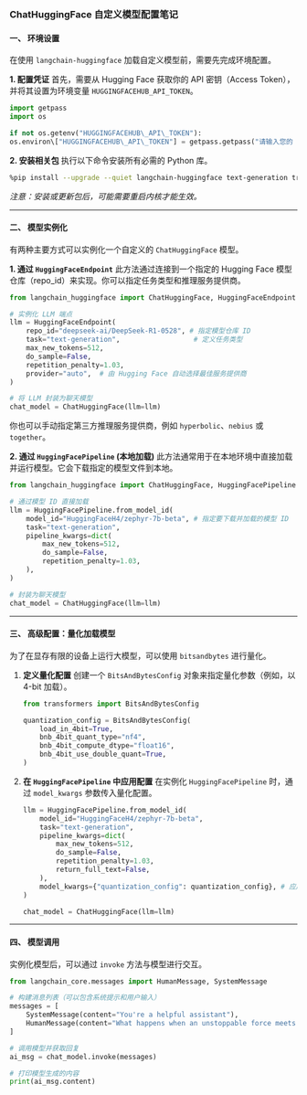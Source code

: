 ### **ChatHuggingFace 自定义模型配置笔记**

#### **一、 环境设置**

在使用 `langchain-huggingface` 加载自定义模型前，需要先完成环境配置。

**1. 配置凭证**
首先，需要从 Hugging Face 获取你的 API 密钥（Access Token），并将其设置为环境变量 `HUGGINGFACEHUB_API_TOKEN`。

```python
import getpass
import os

if not os.getenv("HUGGINGFACEHUB\_API\_TOKEN"):
os.environ\["HUGGINGFACEHUB\_API\_TOKEN"] = getpass.getpass("请输入您的 Hugging Face API 密钥: ")

````

**2. 安装相关包**
执行以下命令安装所有必需的 Python 库。
```bash
%pip install --upgrade --quiet langchain-huggingface text-generation transformers google-search-results numexpr langchainhub sentencepiece jinja2 bitsandbytes accelerate
````

*注意：安装或更新包后，可能需要重启内核才能生效。*

---

#### **二、 模型实例化**

有两种主要方式可以实例化一个自定义的 `ChatHuggingFace` 模型。

**1. 通过 `HuggingFaceEndpoint`**
此方法通过连接到一个指定的 Hugging Face 模型仓库（repo\_id）来实现。你可以指定任务类型和推理服务提供商。

```python
from langchain_huggingface import ChatHuggingFace, HuggingFaceEndpoint

# 实例化 LLM 端点
llm = HuggingFaceEndpoint(
    repo_id="deepseek-ai/DeepSeek-R1-0528", # 指定模型仓库 ID
    task="text-generation",                  # 定义任务类型
    max_new_tokens=512,
    do_sample=False,
    repetition_penalty=1.03,
    provider="auto",  # 由 Hugging Face 自动选择最佳服务提供商
)

# 将 LLM 封装为聊天模型
chat_model = ChatHuggingFace(llm=llm)
```

你也可以手动指定第三方推理服务提供商，例如 `hyperbolic`、`nebius` 或 `together`。

**2. 通过 `HuggingFacePipeline` (本地加载)**
此方法通常用于在本地环境中直接加载并运行模型。它会下载指定的模型文件到本地。

```python
from langchain_huggingface import ChatHuggingFace, HuggingFacePipeline

# 通过模型 ID 直接加载
llm = HuggingFacePipeline.from_model_id(
    model_id="HuggingFaceH4/zephyr-7b-beta", # 指定要下载并加载的模型 ID
    task="text-generation",
    pipeline_kwargs=dict(
        max_new_tokens=512,
        do_sample=False,
        repetition_penalty=1.03,
    ),
)

# 封装为聊天模型
chat_model = ChatHuggingFace(llm=llm)
```

---

#### **三、 高级配置：量化加载模型**

为了在显存有限的设备上运行大模型，可以使用 `bitsandbytes` 进行量化。

1. **定义量化配置**
   创建一个 `BitsAndBytesConfig` 对象来指定量化参数（例如，以 4-bit 加载）。

   ```python
   from transformers import BitsAndBytesConfig

   quantization_config = BitsAndBytesConfig(
       load_in_4bit=True,
       bnb_4bit_quant_type="nf4",
       bnb_4bit_compute_dtype="float16",
       bnb_4bit_use_double_quant=True,
   )
   ```

2. **在 `HuggingFacePipeline` 中应用配置**
   在实例化 `HuggingFacePipeline` 时，通过 `model_kwargs` 参数传入量化配置。

   ```python
   llm = HuggingFacePipeline.from_model_id(
       model_id="HuggingFaceH4/zephyr-7b-beta",
       task="text-generation",
       pipeline_kwargs=dict(
           max_new_tokens=512,
           do_sample=False,
           repetition_penalty=1.03,
           return_full_text=False,
       ),
       model_kwargs={"quantization_config": quantization_config}, # 应用量化配置
   )

   chat_model = ChatHuggingFace(llm=llm)
   ```

---

#### **四、 模型调用**

实例化模型后，可以通过 `invoke` 方法与模型进行交互。

```python
from langchain_core.messages import HumanMessage, SystemMessage

# 构建消息列表（可以包含系统提示和用户输入）
messages = [
    SystemMessage(content="You're a helpful assistant"),
    HumanMessage(content="What happens when an unstoppable force meets an immovable object?"),
]

# 调用模型并获取回复
ai_msg = chat_model.invoke(messages)

# 打印模型生成的内容
print(ai_msg.content)
```